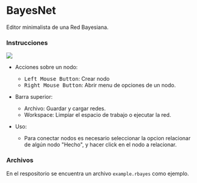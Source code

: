 # BayesNet

Editor minimalista de una Red Bayesiana.

### Instrucciones

![](https://i.imgur.com/Bz65EsN.gif)
  * Acciones sobre un nodo:
    * <kbd>Left Mouse Button</kbd>: Crear nodo
    * <kbd>Right Mouse Button</kbd>: Abrir menu de opciones de un nodo.

  * Barra superior:
    * Archivo: Guardar  y cargar redes.
    * Workspace: Limpiar el espacio de trabajo o ejecutar la red.

  * Uso: 
    * Para conectar nodos es necesario seleccionar la opcion relacionar de algún nodo "Hecho", y hacer click en el nodo a relacionar.

### Archivos
En el respositorio se encuentra un archivo ```example.rbayes``` como ejemplo.
